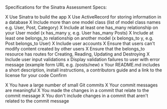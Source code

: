 Specifications for the Sinatra Assessment
Specs:

 X Use Sinatra to build the app
 X Use ActiveRecord for storing information in a database
 X Include more than one model class (list of model class names e.g. User, Post, Category)
 X Include at least one has_many relationship on your User model (x has_many y, e.g. User has_many Posts)
 X Include at least one belongs_to relationship on another model (x belongs_to y, e.g. Post belongs_to User)
 X Include user accounts
 X Ensure that users can't modify content created by other users
 X Ensure that the belongs_to resource has routes for Creating, Reading, Updating and Destroying
 X Include user input validations
 x Display validation failures to user with error message (example form URL e.g. /posts/new)
 x Your README.md includes a short description, install instructions, a contributors guide and a link to the license for your code
Confirm

 X You have a large number of small Git commits
 X Your commit messages are meaningful
 X You made the changes in a commit that relate to the commit message
 X You don't include changes in a commit that aren't related to the commit message
